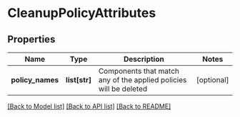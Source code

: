 # CleanupPolicyAttributes

## Properties
Name | Type | Description | Notes
------------ | ------------- | ------------- | -------------
**policy_names** | **list[str]** | Components that match any of the applied policies will be deleted | [optional] 

[[Back to Model list]](../README.md#documentation-for-models) [[Back to API list]](../README.md#documentation-for-api-endpoints) [[Back to README]](../README.md)

